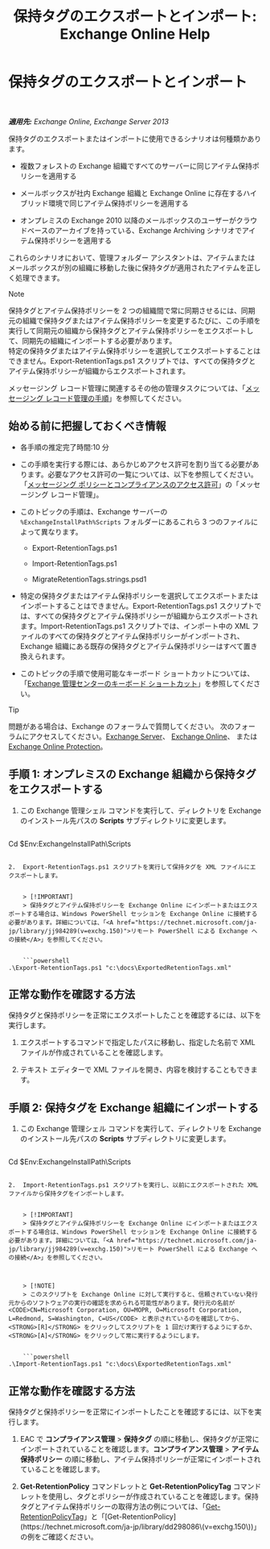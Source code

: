 ﻿---
title: '保持タグのエクスポートとインポート: Exchange Online Help'
TOCTitle: 保持タグのエクスポートとインポート
ms:assetid: 18405ea2-7ccc-475e-bd84-8b040e17bf44
ms:mtpsurl: https://technet.microsoft.com/ja-jp/library/JJ907307(v=EXCHG.150)
ms:contentKeyID: 51407505
ms.date: 05/22/2018
mtps_version: v=EXCHG.150
ms.translationtype: HT
---

# 保持タグのエクスポートとインポート

 

_**適用先:** Exchange Online, Exchange Server 2013_

保持タグのエクスポートまたはインポートに使用できるシナリオは何種類かあります。

  - 複数フォレストの Exchange 組織ですべてのサーバーに同じアイテム保持ポリシーを適用する

  - メールボックスが社内 Exchange 組織と Exchange Online に存在するハイブリッド環境で同じアイテム保持ポリシーを適用する

  - オンプレミスの Exchange 2010 以降のメールボックスのユーザーがクラウドベースのアーカイブを持っている、Exchange Archiving シナリオでアイテム保持ポリシーを適用する

これらのシナリオにおいて、管理フォルダー アシスタントは、アイテムまたはメールボックスが別の組織に移動した後に保持タグが適用されたアイテムを正しく処理できます。


> [!NOTE]
> 保持タグとアイテム保持ポリシーを 2 つの組織間で常に同期させるには、同期元の組織で保持タグまたはアイテム保持ポリシーを変更するたびに、この手順を実行して同期元の組織から保持タグとアイテム保持ポリシーをエクスポートして、同期先の組織にインポートする必要があります。<BR>特定の保持タグまたはアイテム保持ポリシーを選択してエクスポートすることはできません。Export-RetentionTags.ps1 スクリプトでは、すべての保持タグとアイテム保持ポリシーが組織からエクスポートされます。



メッセージング レコード管理に関連するその他の管理タスクについては、「[メッセージング レコード管理の手順](messaging-records-management-procedures-exchange-2013-help.md)」を参照してください。

## 始める前に把握しておくべき情報

  - 各手順の推定完了時間:10 分

  - この手順を実行する際には、あらかじめアクセス許可を割り当てる必要があります。必要なアクセス許可の一覧については、以下を参照してください。「[メッセージング ポリシーとコンプライアンスのアクセス許可](messaging-policy-and-compliance-permissions-exchange-2013-help.md)」の「メッセージング レコード管理」。

  - このトピックの手順は、Exchange サーバーの `%ExchangeInstallPath%Scripts` フォルダーにあるこれら 3 つのファイルによって異なります。
    
      - Export-RetentionTags.ps1
    
      - Import-RetentionTags.ps1
    
      - MigrateRetentionTags.strings.psd1

  - 特定の保持タグまたはアイテム保持ポリシーを選択してエクスポートまたはインポートすることはできません。Export-RetentionTags.ps1 スクリプトでは、すべての保持タグとアイテム保持ポリシーが組織からエクスポートされます。Import-RetentionTags.ps1 スクリプトでは、インポート中の XML ファイルのすべての保持タグとアイテム保持ポリシーがインポートされ、Exchange 組織にある既存の保持タグとアイテム保持ポリシーはすべて置き換えられます。

  - このトピックの手順で使用可能なキーボード ショートカットについては、「[Exchange 管理センターのキーボード ショートカット](keyboard-shortcuts-in-the-exchange-admin-center-exchange-online-protection-help.md)」を参照してください。


> [!TIP]
> 問題がある場合は、Exchange のフォーラムで質問してください。 次のフォーラムにアクセスしてください。<A href="https://go.microsoft.com/fwlink/p/?linkid=60612">Exchange Server</A>、 <A href="https://go.microsoft.com/fwlink/p/?linkid=267542">Exchange Online</A>、 または <A href="https://go.microsoft.com/fwlink/p/?linkid=285351">Exchange Online Protection</A>。



## 手順 1: オンプレミスの Exchange 組織から保持タグをエクスポートする

1.  この Exchange 管理シェル コマンドを実行して、ディレクトリを Exchange のインストール先パスの **Scripts** サブディレクトリに変更します。
    
    ```powershell
Cd $Env:ExchangeInstallPath\Scripts
```

2.  Export-RetentionTags.ps1 スクリプトを実行して保持タグを XML ファイルにエクスポートします。
    

    > [!IMPORTANT]
    > 保持タグとアイテム保持ポリシーを Exchange Online にインポートまたはエクスポートする場合は、Windows PowerShell セッションを Exchange Online に接続する必要があります。詳細については、「<A href="https://technet.microsoft.com/ja-jp/library/jj984289(v=exchg.150)">リモート PowerShell による Exchange への接続</A>」を参照してください。

    
    ```powershell
.\Export-RetentionTags.ps1 "c:\docs\ExportedRetentionTags.xml"
```

## 正常な動作を確認する方法

保持タグと保持ポリシーを正常にエクスポートしたことを確認するには、以下を実行します。

1.  エクスポートするコマンドで指定したパスに移動し、指定した名前で XML ファイルが作成されていることを確認します。

2.  テキスト エディターで XML ファイルを開き、内容を検討することもできます。

## 手順 2: 保持タグを Exchange 組織にインポートする

1.  この Exchange 管理シェル コマンドを実行して、ディレクトリを Exchange のインストール先パスの **Scripts** サブディレクトリに変更します。
    
    ```powershell
Cd $Env:ExchangeInstallPath\Scripts
```

2.  Import-RetentionTags.ps1 スクリプトを実行し、以前にエクスポートされた XML ファイルから保持タグをインポートします。
    

    > [!IMPORTANT]
    > 保持タグとアイテム保持ポリシーを Exchange Online にインポートまたはエクスポートする場合は、Windows PowerShell セッションを Exchange Online に接続する必要があります。詳細については、「<A href="https://technet.microsoft.com/ja-jp/library/jj984289(v=exchg.150)">リモート PowerShell による Exchange への接続</A>」を参照してください。

    

    > [!NOTE]
    > このスクリプトを Exchange Online に対して実行すると、信頼されていない発行元からのソフトウェアの実行の確認を求められる可能性があります。発行元の名前が <CODE>CN=Microsoft Corporation, OU=MOPR, O=Microsoft Corporation, L=Redmond, S=Washington, C=US</CODE> と表示されているのを確認してから、<STRONG>[R]</STRONG> をクリックしてスクリプトを 1 回だけ実行するようにするか、<STRONG>[A]</STRONG> をクリックして常に実行するようにします。

    
    ```powershell
.\Import-RetentionTags.ps1 "c:\docs\ExportedRetentionTags.xml"
```

## 正常な動作を確認する方法

保持タグと保持ポリシーを正常にインポートしたことを確認するには、以下を実行します。

1.  EAC で <strong>コンプライアンス管理</strong> \> <strong>保持タグ</strong> の順に移動し、保持タグが正常にインポートされていることを確認します。<strong>コンプライアンス管理</strong> \> <strong>アイテム保持ポリシー</strong> の順に移動し、アイテム保持ポリシーが正常にインポートされていることを確認します。

2.  **Get-RetentionPolicy** コマンドレットと **Get-RetentionPolicyTag** コマンドレットを使用し、タグとポリシーが作成されていることを確認します。保持タグとアイテム保持ポリシーの取得方法の例については、「[Get-RetentionPolicyTag](https://technet.microsoft.com/ja-jp/library/dd298009\(v=exchg.150\))」と「[Get-RetentionPolicy](https://technet.microsoft.com/ja-jp/library/dd298086\(v=exchg.150\))」の例をご確認ください。

